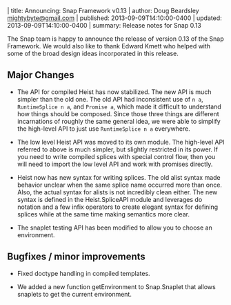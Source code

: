 | title: Announcing: Snap Framework v0.13
| author: Doug Beardsley <mightybyte@gmail.com>
| published: 2013-09-09T14:10:00-0400
| updated:   2013-09-09T14:10:00-0400
| summary: Release notes for Snap 0.13

The Snap team is happy to announce the release of version 0.13 of the Snap
Framework.  We would also like to thank Edward Kmett who helped with some of
the broad design ideas incorporated in this release.

## Major Changes

  - The API for compiled Heist has now stabilized.  The new API is much
    simpler than the old one.  The old API had inconsistent use of `n a`,
    `RuntimeSplice n a`, and `Promise a`, which made it difficult to
    understand how things should be composed.  Since those three things are
    different incarnations of roughly the same general idea, we were able to
    simplify the high-level API to just use `RuntimeSplice n a` everywhere.

  - The low level Heist API was moved to its own module.  The high-level API
    referred to above is much simpler, but slightly restricted in its power.
    If you need to write compiled splices with special control flow, then you
    will need to import the low level API and work with promises directly.

  - Heist now has new syntax for writing splices.  The old alist syntax made
    behavior unclear when the same splice name occurred more than once.  Also,
    the actual syntax for alists is not incredibly clean either.  The new
    syntax is defined in the Heist.SpliceAPI module and leverages do notation
    and a few infix operators to create elegant syntax for defining splices
    while at the same time making semantics more clear.

  - The snaplet testing API has been modified to allow you to choose an
    environment.

## Bugfixes / minor improvements

  - Fixed doctype handling in compiled templates.

  - We added a new function getEnvironment to Snap.Snaplet that allows
    snaplets to get the current environment.

